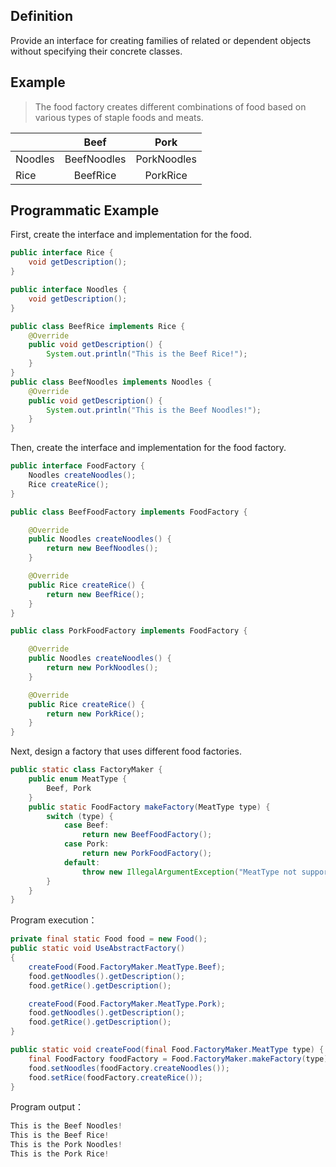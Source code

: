 ## Definition

Provide an interface for creating families of related or dependent objects without specifying their concrete classes.

## Example

> The food factory creates different combinations of food based on various types of staple foods and meats.

|         |    Beef     |    Pork     |
| ------- | :---------: | :---------: |
| Noodles | BeefNoodles | PorkNoodles |
| Rice    |  BeefRice   |  PorkRice   |

## Programmatic Example

First, create the interface and implementation for the food.

```java
public interface Rice {
    void getDescription();
}

public interface Noodles {
    void getDescription();
}

public class BeefRice implements Rice {
    @Override
    public void getDescription() {
        System.out.println("This is the Beef Rice!");
    }
}
public class BeefNoodles implements Noodles {
    @Override
    public void getDescription() {
        System.out.println("This is the Beef Noodles!");
    }
}
```

Then, create the interface and implementation for the food factory.

```java
public interface FoodFactory {
    Noodles createNoodles();
    Rice createRice();
}

public class BeefFoodFactory implements FoodFactory {

    @Override
    public Noodles createNoodles() {
        return new BeefNoodles();
    }

    @Override
    public Rice createRice() {
        return new BeefRice();
    }
}

public class PorkFoodFactory implements FoodFactory {

    @Override
    public Noodles createNoodles() {
        return new PorkNoodles();
    }

    @Override
    public Rice createRice() {
        return new PorkRice();
    }
}
```

Next, design a factory that uses different food factories.

```java
public static class FactoryMaker {
    public enum MeatType {
        Beef, Pork
    }
    public static FoodFactory makeFactory(MeatType type) {
        switch (type) {
            case Beef:
                return new BeefFoodFactory();
            case Pork:
                return new PorkFoodFactory();
            default:
                throw new IllegalArgumentException("MeatType not supported.");
        }
    }
}
```

Program execution：

```java
private final static Food food = new Food();
public static void UseAbstractFactory()
{
    createFood(Food.FactoryMaker.MeatType.Beef);
    food.getNoodles().getDescription();
    food.getRice().getDescription();

    createFood(Food.FactoryMaker.MeatType.Pork);
    food.getNoodles().getDescription();
    food.getRice().getDescription();
}

public static void createFood(final Food.FactoryMaker.MeatType type) {
    final FoodFactory foodFactory = Food.FactoryMaker.makeFactory(type);
    food.setNoodles(foodFactory.createNoodles());
    food.setRice(foodFactory.createRice());
}
```

Program output：

```java
This is the Beef Noodles!
This is the Beef Rice!
This is the Pork Noodles!
This is the Pork Rice!
```
